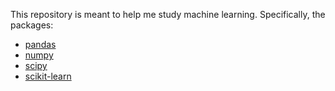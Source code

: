 This repository is meant to help me study machine learning. Specifically, the
packages:

- [pandas](https://pandas.pydata.org/)
- [numpy](https://numpy.org/)
- [scipy](https://scipy.org/)
- [scikit-learn](https://scikit-learn.org/stable/)
